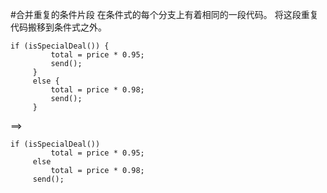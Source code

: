#合并重复的条件片段
在条件式的每个分支上有着相同的一段代码。
将这段重复代码搬移到条件式之外。
```angular2html
if (isSpecialDeal()) {
         total = price * 0.95;
         send();
     }
     else {
         total = price * 0.98;
         send();
     }
```
==>
```angular2html
if (isSpecialDeal())
         total = price * 0.95;
     else
         total = price * 0.98;
     send();
```